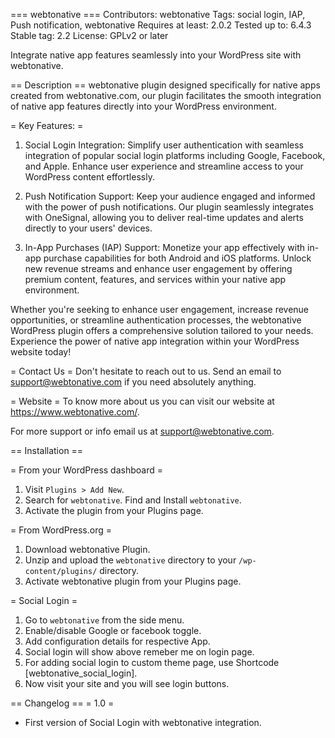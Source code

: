 === webtonative ===
Contributors: webtonative
Tags: social login, IAP, Push notification, webtonative
Requires at least: 2.0.2
Tested up to: 6.4.3
Stable tag: 2.2
License: GPLv2 or later

Integrate native app features seamlessly into your WordPress site with webtonative.

== Description ==
webtonative plugin designed specifically for native apps created from webtonative.com, our plugin facilitates the smooth integration of native app features directly into your WordPress environment.

= Key Features: =

1. Social Login Integration:
   Simplify user authentication with seamless integration of popular social login platforms including Google, Facebook, and Apple. Enhance user experience and streamline access to your WordPress content effortlessly.

2. Push Notification Support:
   Keep your audience engaged and informed with the power of push notifications. Our plugin seamlessly integrates with OneSignal, allowing you to deliver real-time updates and alerts directly to your users' devices.

3. In-App Purchases (IAP) Support:
   Monetize your app effectively with in-app purchase capabilities for both Android and iOS platforms. Unlock new revenue streams and enhance user engagement by offering premium content, features, and services within your native app environment.

Whether you're seeking to enhance user engagement, increase revenue opportunities, or streamline authentication processes, the webtonative WordPress plugin offers a comprehensive solution tailored to your needs. Experience the power of native app integration within your WordPress website today!

= Contact Us =
Don't hesitate to reach out to us. Send an email to support@webtonative.com if you need absolutely anything.

= Website =
To know more about us you can visit our website at <a href="https://www.webtonative.com/" >https://www.webtonative.com/</a>.

For more support or info email us at support@webtonative.com.

== Installation ==

= From your WordPress dashboard =

1. Visit `Plugins > Add New`.
2. Search for `webtonative`. Find and Install `webtonative`.
3. Activate the plugin from your Plugins page.

= From WordPress.org =

1. Download webtonative Plugin.
2. Unzip and upload the `webtonative` directory to your `/wp-content/plugins/` directory.
3. Activate webtonative plugin from your Plugins page.

= Social Login =

1. Go to `webtonative` from the side menu.
2. Enable/disable Google or facebook toggle.
3. Add configuration details for respective App.
4. Social login will show above remeber me on login page.
5. For adding social login to custom theme page, use Shortcode [webtonative_social_login].
6. Now visit your site and you will see login buttons.


== Changelog ==
= 1.0 =

- First version of Social Login with webtonative integration.
